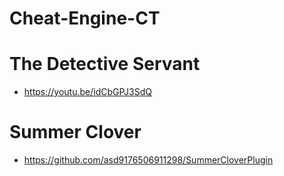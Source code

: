 # Cheat-Engine-CT

# The Detective Servant
- https://youtu.be/idCbGPJ3SdQ
# Summer Clover
- https://github.com/asd9176506911298/SummerCloverPlugin
